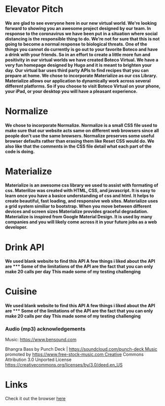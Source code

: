 # Elevator Pitch

#### We are glad to see everyone here in our new virtual world.  We're looking forward to showing you an awesome project designed by our team.  In response to the coronavirus we have been put in a situation where social distancing is the responsible thing to do. We’re not for sure that this is not going to become a normal response to biological threats.  One of the things you cannot do currently is go out to your favorite Boteco and have a drink with your friends.  So in an effort to create a little more fun and positivity in our virtual worlds we have created Boteco Virtual.  We have a very fun homepage designed by Hugo and it is meant to brighten your day. Our virtual bar uses third party APIs to find recipes that you can prepare at home.  We chose to incorporate Materialize as our css Library.  Materialize allows our application to dynamically work across several different platforms.  So if you choose to visit Boteco Virtual on your phone, your iPad, or your desktop you will have a pleasant experience.  

# Normalize

#### We chose to incorporate Normalize.  Normalize is a small CSS file used to make sure that our website acts same on different web browsers since all people don't use the same browsers.  Normalize preserves some useful browser defaults rather than erasing them like Reset CSS would do.  We also like that the comments in the CSS file detail what each part of the code is doing.  


# Materialize

#### Materialize is an awesome css library we used to assist with formating of css.  Materilize was created with HTML, CSS, and javascript.  It is easy to learn once you have a basice understanding of css and html.  It helps to create beautiful, fast loading, and responsive web sites. Materialize uses a grid system similiar to bootstrap.  When you move between different devices and screen sizes Materialize provides graceful degradation.  Materialize is inspired from Google Material Design.  It is used by many companies and you will likely come across it in your future jobs as a web developer.   

# Drink API
 
 #### We used blank website to find this API  A few things i liked about the API are ***  Some of the limitations of the API are the fact that you can only make 20 calls per day  This made some of my testing challenging  

# Cuisine

#### We used blank website to find this API  A few things i liked about the API are ***  Some of the limitations of the API are the fact that you can only make 20 calls per day  This made some of my testing challenging 

### Audio (mp3) acknowledgements 

Music: https://www.bensound.com

Bhangra Bass by Punch Deck | https://soundcloud.com/punch-deck Music promoted by https://www.free-stock-music.com Creative Commons Attribution 3.0 Unported License https://creativecommons.org/licenses/by/3.0/deed.en_US

# Links 

<p>Check it out the browser <a href = "https://gohucosta23.github.io/Project-1/" target = "blank">here</a></p>

